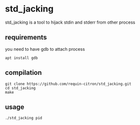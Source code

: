 # std_jacking

std_jacking is a tool to hijack stdin and stderr from other process

## requirements

you need to have gdb to attach process


```apt install gdb```

## compilation

```
git clone https://github.com/requin-citron/std_jacking.git
cd std_jacking
make
```

## usage

```
./std_jacking pid
```
